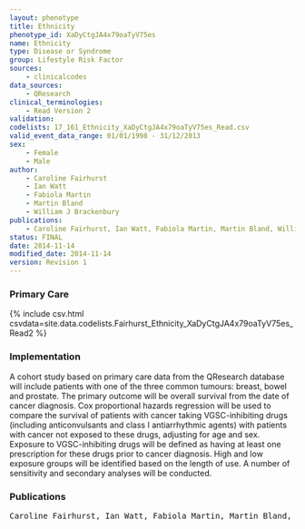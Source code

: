```yaml
---
layout: phenotype
title: Ethnicity
phenotype_id: XaDyCtgJA4x79oaTyV75es
name: Ethnicity
type: Disease or Syndrome
group: Lifestyle Risk Factor
sources: 
    - clinicalcodes
data_sources:
    - QResearch
clinical_terminologies:
    - Read Version 2
validation:
codelists: 17_161_Ethnicity_XaDyCtgJA4x79oaTyV75es_Read.csv
valid_event_data_range: 01/01/1998 - 31/12/2013
sex:
    - Female
    - Male
author:
    - Caroline Fairhurst
    - Ian Watt
    - Fabiola Martin
    - Martin Bland
    - William J Brackenbury   
publications:
    - Caroline Fairhurst, Ian Watt, Fabiola Martin, Martin Bland, William J Brackenburry, Exposure to sodium channel-inhibiting drugs and cancer survival protocol for a cohort study using the QResearch primary care database. BMJ Open, 4:e006604 2014.
status: FINAL
date: 2014-11-14
modified_date: 2014-11-14
version: Revision 1
---
```


### Primary Care

{% include csv.html csvdata=site.data.codelists.Fairhurst_Ethnicity_XaDyCtgJA4x79oaTyV75es_Read2 %}

### Implementation

A cohort study based on primary care data from the QResearch database will include patients with one of the three common tumours: breast, bowel and prostate. The primary
outcome will be overall survival from the date of cancer diagnosis. Cox proportional hazards regression will be used to compare the survival of patients with cancer taking VGSC-inhibiting drugs (including
anticonvulsants and class I antiarrhythmic agents) with patients with cancer not exposed to these drugs, adjusting for age and sex. Exposure to VGSC-inhibiting drugs will be defined as having at least one
prescription for these drugs prior to cancer diagnosis. High and low exposure groups will be identified based on the length of use. A number of sensitivity and
secondary analyses will be conducted.

### Publications

<pre>
Caroline Fairhurst, Ian Watt, Fabiola Martin, Martin Bland, William J Brackenburry, Exposure to sodium channel-inhibiting drugs and cancer survival protocol for a cohort study using the QResearch primary care database. BMJ Open, 4:e006604 2014.
</pre>
